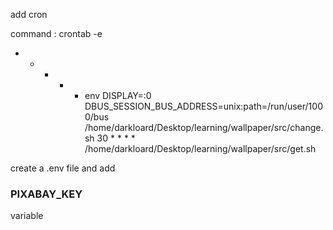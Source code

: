 

add cron

command : crontab -e

* * * * * env DISPLAY=:0 DBUS_SESSION_BUS_ADDRESS=unix:path=/run/user/1000/bus  /home/darkloard/Desktop/learning/wallpaper/src/change.sh
30 * * * * /home/darkloard/Desktop/learning/wallpaper/src/get.sh


create a .env file 
and add 

### PIXABAY_KEY
variable 


